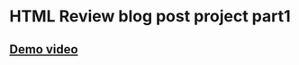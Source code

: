 # HTML Review blog post project part1
## [Demo video](https://github.com/Ayman-Sedik/HTML-Review-blog-post-project-part1/assets/87248906/6c50af39-04b2-4a22-9446-5d83badbbaf0)
